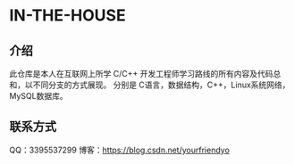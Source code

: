 # IN-THE-HOUSE

## 介绍
此仓库是本人在互联网上所学 C/C++ 开发工程师学习路线的所有内容及代码总和，以不同分支的方式展现。
分别是 C语言，数据结构，C++，Linux系统网络，MySQL数据库。

## 联系方式
QQ：3395537299
博客：https://blog.csdn.net/yourfriendyo
